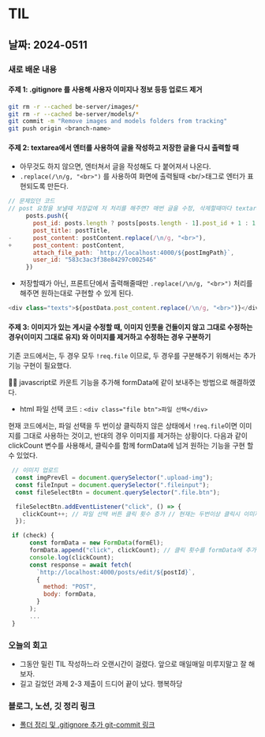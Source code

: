 # TIL

## 날짜: 2024-0511

### 새로 배운 내용

#### 주제 1: .gitignore 를 사용해 사용자 이미지나 정보 등등 업로드 제거

```bash
git rm -r --cached be-server/images/*
git rm -r --cached be-server/models/*
git commit -m "Remove images and models folders from tracking"
git push origin <branch-name>
```

#### 주제 2: textarea에서 엔터를 사용하여 글을 작성하고 저장한 글을 다시 출력할 때

- 아무것도 하지 않으면, 엔터쳐서 글을 작성해도 다 붙어져서 나온다.
- `.replace(/\n/g, "<br>")` 를 사용하여 화면에 출력될때 \<br/>태그로 엔터가 표현되도록 만든다.

```javascript
// 문제있던 코드
// post 요청을 보낼때 저장값에 저 처리를 해주면? 매번 글을 수정, 삭제할때마다 textarea에 <br/>가 출력되는 불상사 + 매번 수정할때마다 엔터가 늘어난다.
     posts.push({
       post_id: posts.length ? posts[posts.length - 1].post_id + 1 : 1, // 마지막 게시글 id + 1
       post_title: postTitle,
-      post_content: postContent.replace(/\n/g, "<br>"),
+      post_content: postContent,
       attach_file_path: `http://localhost:4000/${postImgPath}`,
       user_id: "583c3ac3f38e84297c002546"
     })

```

- 저장할때가 아닌, 프론트단에서 출력해줄때만 `.replace(/\n/g, "<br>")` 처리를 해주면 원하는대로 구현할 수 있게 된다.

```javascript
<div class="texts">${postData.post_content.replace(/\n/g, "<br>")}</div>
```

#### 주제 3: 이미지가 있는 게시글 수정할 때, 이미지 인풋을 건들이지 않고 그대로 수정하는 경우(이미지 그대로 유지) 와 이미지를 제거하고 수정하는 경우 구분하기

기존 코드에서는, 두 경우 모두 `!req.file` 이므로, 두 경우를 구분해주기 위해서는 추가 기능 구현이 필요했다.

💁‍♂️ javascript로 카운트 기능을 추가해 formData에 같이 보내주는 방법으로 해결하였다.

- html 파일 선택 코드 : `<div class="file btn">파일 선택</div>`

현재 코드에서는, 파일 선택을 두 번이상 클릭하지 않은 상태에서 `!req.file`이면 이미지를 그대로 사용하는 것이고, 반대의 경우 이미지를 제거하는 상황이다.
다음과 같이 clickCount 변수를 사용해서, 클릭수를 함께 formData에 넘겨 원하는 기능을 구현 할 수 있었다.

```javascript
 // 이미지 업로드
  const imgPrevEl = document.querySelector(".upload-img");
  const fileInput = document.querySelector(".fileinput");
  const fileSelectBtn = document.querySelector(".file.btn");

  fileSelectBtn.addEventListener("click", () => {
    clickCount++; // 파일 선택 버튼 클릭 횟수 증가 // 현재는 두번이상 클릭시 이미지 업로드가 안되도록 설정
  });

 if (check) {
      const formData = new FormData(formEl);
      formData.append("click", clickCount); // 클릭 횟수를 formData에 추가
      console.log(clickCount);
      const response = await fetch(
        `http://localhost:4000/posts/edit/${postId}`,
        {
          method: "POST",
          body: formData,
        }
      );
      ...
 }

```

### 오늘의 회고

- 그동안 밀린 TIL 작성하느라 오랜시간이 걸렸다. 앞으로 매일매일 미루지말고 잘 해보자.
- 길고 길었던 과제 2-3 제출이 드디어 끝이 났다. 행복하당

### 블로그, 노션, 깃 정리 링크

- [폴더 정리 및 .gitignore 추가 git-commit 링크](https://github.com/100-hours-a-week/5-seny-park-community/commit/80dbf9764cf9aeb32e0d0daeae1b953aeac960a1)
